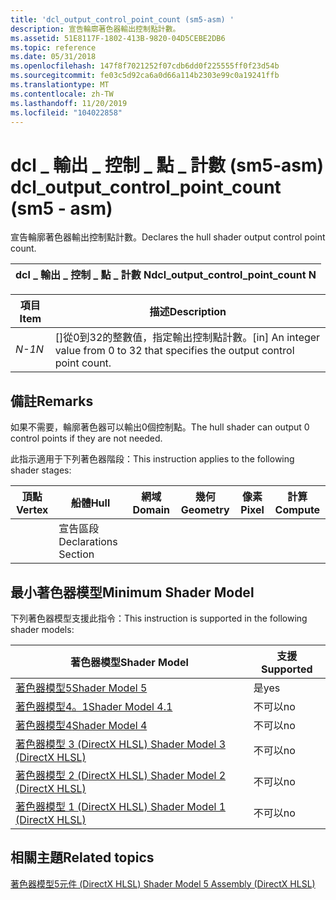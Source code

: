 ```yaml
---
title: 'dcl_output_control_point_count (sm5-asm) '
description: 宣告輪廓著色器輸出控制點計數。
ms.assetid: 51E8117F-1802-413B-9820-04D5CEBE2DB6
ms.topic: reference
ms.date: 05/31/2018
ms.openlocfilehash: 147f8f7021252f07cdb6dd0f225555ff0f23d54b
ms.sourcegitcommit: fe03c5d92ca6a0d66a114b2303e99c0a19241ffb
ms.translationtype: MT
ms.contentlocale: zh-TW
ms.lasthandoff: 11/20/2019
ms.locfileid: "104022858"
---
```

# <a name="dcl_output_control_point_count-sm5---asm"></a><span data-ttu-id="d8b3b-103">dcl \_ 輸出 \_ 控制 \_ 點 \_ 計數 (sm5-asm) </span><span class="sxs-lookup"><span data-stu-id="d8b3b-103">dcl\_output\_control\_point\_count (sm5 - asm)</span></span>

<span data-ttu-id="d8b3b-104">宣告輪廓著色器輸出控制點計數。</span><span class="sxs-lookup"><span data-stu-id="d8b3b-104">Declares the hull shader output control point count.</span></span>



| <span data-ttu-id="d8b3b-105">dcl \_ 輸出 \_ 控制 \_ 點 \_ 計數 N</span><span class="sxs-lookup"><span data-stu-id="d8b3b-105">dcl\_output\_control\_point\_count N</span></span> |
|--------------------------------------|



 



| <span data-ttu-id="d8b3b-106">項目</span><span class="sxs-lookup"><span data-stu-id="d8b3b-106">Item</span></span>                                                   | <span data-ttu-id="d8b3b-107">描述</span><span class="sxs-lookup"><span data-stu-id="d8b3b-107">Description</span></span>                                                                                    |
|--------------------------------------------------------|------------------------------------------------------------------------------------------------|
| <span data-ttu-id="d8b3b-108"><span id="N"></span><span id="n"></span>*N-1*</span><span class="sxs-lookup"><span data-stu-id="d8b3b-108"><span id="N"></span><span id="n"></span>*N*</span></span><br/> | <span data-ttu-id="d8b3b-109">\[\]從0到32的整數值，指定輸出控制點計數。</span><span class="sxs-lookup"><span data-stu-id="d8b3b-109">\[in\] An integer value from 0 to 32 that specifies the output control point count.</span></span><br/> |



 

## <a name="remarks"></a><span data-ttu-id="d8b3b-110">備註</span><span class="sxs-lookup"><span data-stu-id="d8b3b-110">Remarks</span></span>

<span data-ttu-id="d8b3b-111">如果不需要，輪廓著色器可以輸出0個控制點。</span><span class="sxs-lookup"><span data-stu-id="d8b3b-111">The hull shader can output 0 control points if they are not needed.</span></span>

<span data-ttu-id="d8b3b-112">此指示適用于下列著色器階段：</span><span class="sxs-lookup"><span data-stu-id="d8b3b-112">This instruction applies to the following shader stages:</span></span>



| <span data-ttu-id="d8b3b-113">頂點</span><span class="sxs-lookup"><span data-stu-id="d8b3b-113">Vertex</span></span> | <span data-ttu-id="d8b3b-114">船體</span><span class="sxs-lookup"><span data-stu-id="d8b3b-114">Hull</span></span>                 | <span data-ttu-id="d8b3b-115">網域</span><span class="sxs-lookup"><span data-stu-id="d8b3b-115">Domain</span></span> | <span data-ttu-id="d8b3b-116">幾何</span><span class="sxs-lookup"><span data-stu-id="d8b3b-116">Geometry</span></span> | <span data-ttu-id="d8b3b-117">像素</span><span class="sxs-lookup"><span data-stu-id="d8b3b-117">Pixel</span></span> | <span data-ttu-id="d8b3b-118">計算</span><span class="sxs-lookup"><span data-stu-id="d8b3b-118">Compute</span></span> |
|--------|----------------------|--------|----------|-------|---------|
|        | <span data-ttu-id="d8b3b-119">宣告區段</span><span class="sxs-lookup"><span data-stu-id="d8b3b-119">Declarations Section</span></span> |        |          |       |         |



 

## <a name="minimum-shader-model"></a><span data-ttu-id="d8b3b-120">最小著色器模型</span><span class="sxs-lookup"><span data-stu-id="d8b3b-120">Minimum Shader Model</span></span>

<span data-ttu-id="d8b3b-121">下列著色器模型支援此指令：</span><span class="sxs-lookup"><span data-stu-id="d8b3b-121">This instruction is supported in the following shader models:</span></span>



| <span data-ttu-id="d8b3b-122">著色器模型</span><span class="sxs-lookup"><span data-stu-id="d8b3b-122">Shader Model</span></span>                                              | <span data-ttu-id="d8b3b-123">支援</span><span class="sxs-lookup"><span data-stu-id="d8b3b-123">Supported</span></span> |
|-----------------------------------------------------------|-----------|
| [<span data-ttu-id="d8b3b-124">著色器模型5</span><span class="sxs-lookup"><span data-stu-id="d8b3b-124">Shader Model 5</span></span>](d3d11-graphics-reference-sm5.md)        | <span data-ttu-id="d8b3b-125">是</span><span class="sxs-lookup"><span data-stu-id="d8b3b-125">yes</span></span>       |
| [<span data-ttu-id="d8b3b-126">著色器模型4。1</span><span class="sxs-lookup"><span data-stu-id="d8b3b-126">Shader Model 4.1</span></span>](dx-graphics-hlsl-sm4.md)              | <span data-ttu-id="d8b3b-127">不可以</span><span class="sxs-lookup"><span data-stu-id="d8b3b-127">no</span></span>        |
| [<span data-ttu-id="d8b3b-128">著色器模型4</span><span class="sxs-lookup"><span data-stu-id="d8b3b-128">Shader Model 4</span></span>](dx-graphics-hlsl-sm4.md)                | <span data-ttu-id="d8b3b-129">不可以</span><span class="sxs-lookup"><span data-stu-id="d8b3b-129">no</span></span>        |
| [<span data-ttu-id="d8b3b-130">著色器模型 3 (DirectX HLSL) </span><span class="sxs-lookup"><span data-stu-id="d8b3b-130">Shader Model 3 (DirectX HLSL)</span></span>](dx-graphics-hlsl-sm3.md) | <span data-ttu-id="d8b3b-131">不可以</span><span class="sxs-lookup"><span data-stu-id="d8b3b-131">no</span></span>        |
| [<span data-ttu-id="d8b3b-132">著色器模型 2 (DirectX HLSL) </span><span class="sxs-lookup"><span data-stu-id="d8b3b-132">Shader Model 2 (DirectX HLSL)</span></span>](dx-graphics-hlsl-sm2.md) | <span data-ttu-id="d8b3b-133">不可以</span><span class="sxs-lookup"><span data-stu-id="d8b3b-133">no</span></span>        |
| [<span data-ttu-id="d8b3b-134">著色器模型 1 (DirectX HLSL) </span><span class="sxs-lookup"><span data-stu-id="d8b3b-134">Shader Model 1 (DirectX HLSL)</span></span>](dx-graphics-hlsl-sm1.md) | <span data-ttu-id="d8b3b-135">不可以</span><span class="sxs-lookup"><span data-stu-id="d8b3b-135">no</span></span>        |



 

## <a name="related-topics"></a><span data-ttu-id="d8b3b-136">相關主題</span><span class="sxs-lookup"><span data-stu-id="d8b3b-136">Related topics</span></span>

<dl> <dt>

[<span data-ttu-id="d8b3b-137">著色器模型5元件 (DirectX HLSL) </span><span class="sxs-lookup"><span data-stu-id="d8b3b-137">Shader Model 5 Assembly (DirectX HLSL)</span></span>](shader-model-5-assembly--directx-hlsl-.md)
</dt> </dl>

 

 





